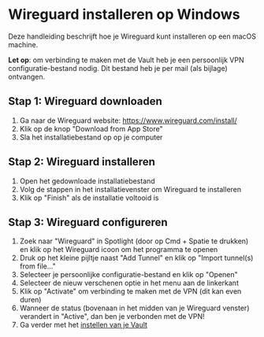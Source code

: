 # Wireguard installeren op Windows
Deze handleiding beschrijft hoe je Wireguard kunt installeren op een macOS machine.

**Let op**: om verbinding te maken met de Vault heb je een persoonlijk VPN configuratie-bestand nodig. Dit bestand heb je per mail (als bijlage) ontvangen.

## Stap 1: Wireguard downloaden
1. Ga naar de Wireguard website: https://www.wireguard.com/install/
2. Klik op de knop "Download from App Store"
3. Sla het installatiebestand op op je computer

## Stap 2: Wireguard installeren
1. Open het gedownloade installatiebestand
2. Volg de stappen in het installatievenster om Wireguard te installeren
3. Klik op "Finish" als de installatie voltooid is

## Stap 3: Wireguard configureren
1. Zoek naar "Wireguard" in Spotlight (door op Cmd + Spatie te drukken) en klik op het Wireguard icoon om het programma te openen
2. Druk op het kleine pijltje naast "Add Tunnel" en klik op "Import tunnel(s) from file..."
3. Selecteer je persoonlijke configuratie-bestand en klik op "Openen"
4. Selecteer de nieuw verschenen optie in het menu aan de linkerkant
5. Klik op "Activate" om verbinding te maken met de VPN (dit kan even duren)
6. Wanneer de status (bovenaan in het midden van je Wireguard venster) verandert in "Active", dan ben je verbonden met de VPN!
7. Ga verder met het [instellen van je Vault](../README.md)

